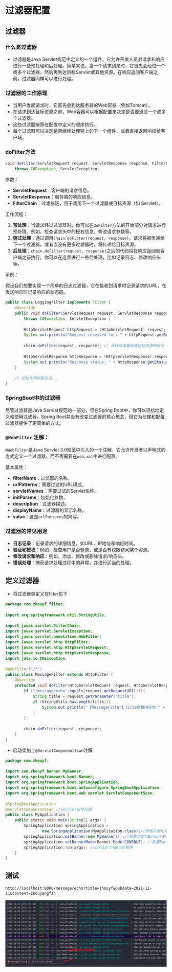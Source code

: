 # 过滤器配置

## 过滤器

### 什么是过滤器

- 过滤器是Java Servlet规范中定义的一个组件。它允许开发人员对请求和响应进行一些预处理和后处理。简单来说，当一个请求到来时，它首先会经过一个或多个过滤器，然后再到达目标Servlet或其他资源。在响应返回客户端之前，过滤器同样可以进行处理。

### 过滤器的工作原理

- 当用户发起请求时，它首先会到达服务器的Web容器（例如Tomcat）。
- 在请求到达目标资源之前，Web容器可以根据配置来决定是否要通过一个或多个过滤器。
- 这些过滤器按照在配置中定义的顺序执行。
- 每个过滤器可以决定是否继续处理链上的下一个组件，或者直接返回响应给客户端。

### doFilter方法

```java
void doFilter(ServletRequest request, ServletResponse response, FilterChain chain)
    throws IOException, ServletException;
```

参数：

- **ServletRequest**：客户端的请求信息。
- **ServletResponse**：服务端的响应信息。
- **FilterChain**：过滤器链，用于调用下一个过滤器或目标资源（如 Servlet）。

工作流程：

1. **预处理**：当请求经过过滤器时，你可以在`doFilter`方法的开始部分对请求进行预处理。例如，检查请求头中的授权信息、修改请求参数等。
2. **链式处理**：通过调用`chain.doFilter(request, response)`，请求将被传递给下一个过滤器，或者当没有更多过滤器时，将传递给目标资源。
3. **后处理**：`chain.doFilter(request, response)`之后的代码将在响应返回到客户端之前执行。你可以在这里进行一些后处理，比如记录日志、修改响应头等。

示例：

假设我们想要实现一个简单的日志过滤器，它在接收到请求时记录请求的URL，在发送响应时记录响应的状态码。

```java
public class LoggingFilter implements Filter {
    @Override
    public void doFilter(ServletRequest request, ServletResponse response, FilterChain chain)
        throws IOException, ServletException {
        
        HttpServletRequest httpRequest = (HttpServletRequest) request;
        System.out.println("Request received for: " + httpRequest.getRequestURI());

        chain.doFilter(request, response); // 继续过滤器链或目标资源的执行

        HttpServletResponse httpResponse = (HttpServletResponse) response;
        System.out.println("Response status: " + httpResponse.getStatus());
    }

    // 初始化和销毁方法...
}
```

### SpringBoot中的过滤器

尽管过滤器是Java Servlet规范的一部分，但在Spring Boot中，你可以轻松地定义和使用过滤器。Spring Boot并没有改变过滤器的核心概念，但它为创建和配置过滤器提供了更简单的方式。

### `@WebFilter` 注解：

`@WebFilter`是Java Servlet 3.0规范中引入的一个注解，它允许开发者以声明式的方式定义一个过滤器，而不再需要在`web.xml`中进行配置。

基本属性：

- **filterName**：过滤器的名称。
- **urlPatterns**：需要过滤的URL模式。
- **servletNames**：需要过滤的Servlet名称。
- **initParams**：初始化参数。
- **description**：过滤器描述。
- **displayName**：过滤器的显示名称。
- **value**：这是`urlPatterns`的简写。

### 过滤器的常见用途

- **日志记录**：记录请求的详细信息，如URL、IP地址和响应时间。
- **验证和授权**：例如，检查用户是否登录，或是否有权限访问某个资源。
- **修改请求和响应**：例如，添加、修改或删除请求/响应头。
- **错误处理**：捕获请求处理过程中的异常，并进行适当的处理。

## 定义过滤器

- 将过滤器类定义在filter包下

```java
package com.zhouyf.filter;

import org.springframework.util.StringUtils;

import javax.servlet.FilterChain;
import javax.servlet.ServletException;
import javax.servlet.annotation.WebFilter;
import javax.servlet.http.HttpFilter;
import javax.servlet.http.HttpServletRequest;
import javax.servlet.http.HttpServletResponse;
import java.io.IOException;

@WebFilter("/*")
public class MessageFilter extends HttpFilter {
    @Override
    protected void doFilter(HttpServletRequest request, HttpServletResponse response, FilterChain chain) throws IOException, ServletException {
        if ("/message/echo".equals(request.getRequestURI())){
            String title = request.getParameter("title");
            if (StringUtils.hasLength(title)){
                System.out.println("【MessageFilter】title参数内容为:" + title);
            }
        }

        chain.doFilter(request, response);
    }
}
```

- 启动类加上`@ServletComponentScan`注解

```java
package com.zhouyf;

import com.zhouyf.banner.MyBanner;
import org.springframework.boot.Banner;
import org.springframework.boot.SpringApplication;
import org.springframework.boot.autoconfigure.SpringBootApplication;
import org.springframework.boot.web.servlet.ServletComponentScan;

@SpringBootApplication
@ServletComponentScan //servlet组件扫描
public class MyApplication {
    public static void main(String[] args) {
        SpringApplication springApplication =
                new SpringApplication(MyApplication.class);//获取实例化对象
        springApplication.setBanner(new MyBanner());//配置自定义Banner的生成器
        springApplication.setBannerMode(Banner.Mode.CONSOLE); //配置Banner输出到控制台
        springApplication.run(args); //运行SpringBoot程序
    }
}
```

## 测试

```
http://localhost:8080/message/echo?title=zhouyf&pubdate=2021-11-11&content=zhouyangfan
```

![image-20231030103526461](assets/image-20231030103526461.png)

